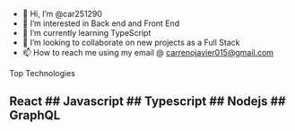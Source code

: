 - 👋 Hi, I’m @car251290
- 👀 I’m interested in Back end and Front End
- 🌱 I’m currently learning TypeScript
- 💞️ I’m looking to collaborate on new projects as a Full Stack
- 📫 How to reach me using my email @ carrenojavier015@gmail.com

Top Technologies
## React ## Javascript ## Typescript ## Nodejs ## GraphQL


<!---
car251290/car251290 is a ✨ special ✨ repository because its `README.md` (this file) appears on your GitHub profile.
You can click the Preview link to take a look at your changes.
--->
